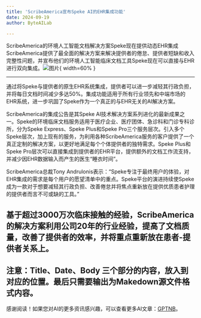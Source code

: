 ```yaml
---
title: 'ScribeAmerica宣布Speke AI的EHR集成功能'
date: 2024-09-19
author: ByteAILab

---
```


ScribeAmerica的环境人工智能文档解决方案Speke现在提供动态EHR集成
ScribeAmerica提供了最全面的解决方案来解决提供者的倦怠、提供者短缺和收入完整性问题，并宣布他们的环境人工智能临床文档工具Speke现在可以直接与EHR进行双向集成。![图片](https://ai-techpark.com/wp-content/uploads/2024/09/ScribeAmerica-960x540.jpg){ width=60% }

---
通过将Speke与提供者的原生EHR系统集成，提供者可以进一步减轻其行政负担，并将每日文档时间减少多达50%。集成功能适用于所有行业领先和中端市场的EHR系统，进一步巩固了Speke作为一个真正的与EHR无关的AI解决方案。

ScribeAmerica的集成公告是其Speke AI技术解决方案系列进化的最新成果之一。Speke的环境临床文档服务适用于医疗企业、医疗团体、急诊科和门诊专科诊所，分为Speke Express、Speke Plus和Speke Pro三个服务层次。引入多个Speke层次，加上现有的服务，为利用各种ScribeAmerica服务的客户提供了一个真正定制的解决方案，以更好地满足每个个体提供者的独特需求。Speke Plus和Speke Pro层次可以直接集成到提供者的EHR平台，提供额外的文档工作流支持，并减少因EHR数据输入而产生的医生“睡衣时间”。

ScribeAmerica总裁Tony Andrulonis表示：“Speke专注于最终用户的体验，对EHR集成的需求是每个用户的愿望清单中的重点。Speke平台的演进持续使Speke成为一款对于想要减轻其行政负担、改善倦怠并将焦点重新放在提供优质患者护理的提供者而言不可或缺的工具。”

基于超过3000万次临床接触的经验，ScribeAmerica的解决方案利用公司20年的行业经验，提高了文档质量，改善了提供者的效率，并将重点重新放在患者-提供者关系上。
---
注意：Title、Date、Body 三个部分的内容，放入到对应的位置。最后只需要输出为Makedown源文件格式内容。
---
感谢阅读！如果您对AI的更多资讯感兴趣，可以查看更多AI文章：[GPTNB](https://gptnb.com)。